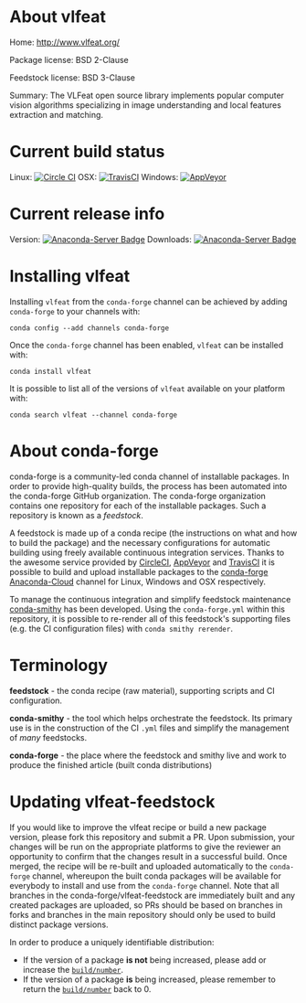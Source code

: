 About vlfeat
============

Home: http://www.vlfeat.org/

Package license: BSD 2-Clause

Feedstock license: BSD 3-Clause

Summary: The VLFeat open source library implements popular computer vision algorithms specializing in image understanding and local features extraction and matching.



Current build status
====================

Linux: [![Circle CI](https://circleci.com/gh/conda-forge/vlfeat-feedstock.svg?style=shield)](https://circleci.com/gh/conda-forge/vlfeat-feedstock)
OSX: [![TravisCI](https://travis-ci.org/conda-forge/vlfeat-feedstock.svg?branch=master)](https://travis-ci.org/conda-forge/vlfeat-feedstock)
Windows: [![AppVeyor](https://ci.appveyor.com/api/projects/status/github/conda-forge/vlfeat-feedstock?svg=True)](https://ci.appveyor.com/project/conda-forge/vlfeat-feedstock/branch/master)

Current release info
====================
Version: [![Anaconda-Server Badge](https://anaconda.org/conda-forge/vlfeat/badges/version.svg)](https://anaconda.org/conda-forge/vlfeat)
Downloads: [![Anaconda-Server Badge](https://anaconda.org/conda-forge/vlfeat/badges/downloads.svg)](https://anaconda.org/conda-forge/vlfeat)

Installing vlfeat
=================

Installing `vlfeat` from the `conda-forge` channel can be achieved by adding `conda-forge` to your channels with:

```
conda config --add channels conda-forge
```

Once the `conda-forge` channel has been enabled, `vlfeat` can be installed with:

```
conda install vlfeat
```

It is possible to list all of the versions of `vlfeat` available on your platform with:

```
conda search vlfeat --channel conda-forge
```


About conda-forge
=================

conda-forge is a community-led conda channel of installable packages.
In order to provide high-quality builds, the process has been automated into the
conda-forge GitHub organization. The conda-forge organization contains one repository
for each of the installable packages. Such a repository is known as a *feedstock*.

A feedstock is made up of a conda recipe (the instructions on what and how to build
the package) and the necessary configurations for automatic building using freely
available continuous integration services. Thanks to the awesome service provided by
[CircleCI](https://circleci.com/), [AppVeyor](http://www.appveyor.com/)
and [TravisCI](https://travis-ci.org/) it is possible to build and upload installable
packages to the [conda-forge](https://anaconda.org/conda-forge)
[Anaconda-Cloud](http://docs.anaconda.org/) channel for Linux, Windows and OSX respectively.

To manage the continuous integration and simplify feedstock maintenance
[conda-smithy](http://github.com/conda-forge/conda-smithy) has been developed.
Using the ``conda-forge.yml`` within this repository, it is possible to re-render all of
this feedstock's supporting files (e.g. the CI configuration files) with ``conda smithy rerender``.


Terminology
===========

**feedstock** - the conda recipe (raw material), supporting scripts and CI configuration.

**conda-smithy** - the tool which helps orchestrate the feedstock.
                   Its primary use is in the construction of the CI ``.yml`` files
                   and simplify the management of *many* feedstocks.

**conda-forge** - the place where the feedstock and smithy live and work to
                  produce the finished article (built conda distributions)


Updating vlfeat-feedstock
=========================

If you would like to improve the vlfeat recipe or build a new
package version, please fork this repository and submit a PR. Upon submission,
your changes will be run on the appropriate platforms to give the reviewer an
opportunity to confirm that the changes result in a successful build. Once
merged, the recipe will be re-built and uploaded automatically to the
`conda-forge` channel, whereupon the built conda packages will be available for
everybody to install and use from the `conda-forge` channel.
Note that all branches in the conda-forge/vlfeat-feedstock are
immediately built and any created packages are uploaded, so PRs should be based
on branches in forks and branches in the main repository should only be used to
build distinct package versions.

In order to produce a uniquely identifiable distribution:
 * If the version of a package **is not** being increased, please add or increase
   the [``build/number``](http://conda.pydata.org/docs/building/meta-yaml.html#build-number-and-string).
 * If the version of a package **is** being increased, please remember to return
   the [``build/number``](http://conda.pydata.org/docs/building/meta-yaml.html#build-number-and-string)
   back to 0.
